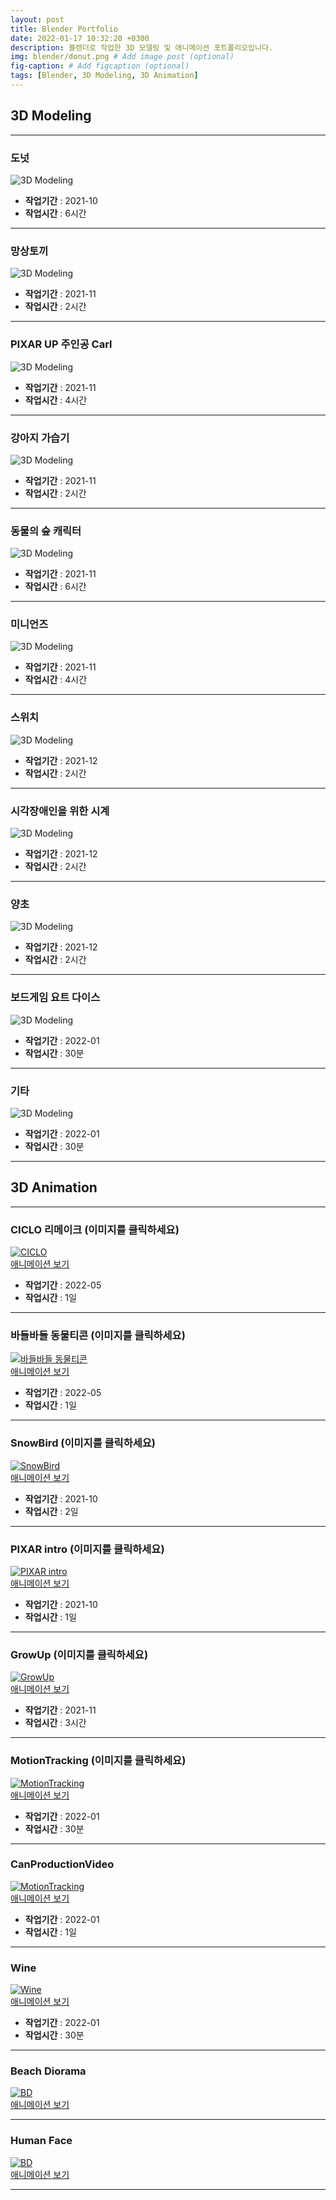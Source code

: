 ```yaml
---
layout: post
title: Blender Portfolio
date: 2022-01-17 10:32:20 +0300
description: 블렌더로 작업한 3D 모델링 및 애니메이션 포트폴리오입니다.
img: blender/donut.png # Add image post (optional)
fig-caption: # Add figcaption (optional)
tags: [Blender, 3D Modeling, 3D Animation]
---
```


## 3D Modeling

---
### 도넛

![3D Modeling]({{site.baseurl}}/assets/img/blender/donut.png)

* **작업기간**   : 2021-10  
* **작업시간** : 6시간

---


### 망상토끼

![3D Modeling]({{site.baseurl}}/assets/img/blender/Rabbit1.png)  

* **작업기간**   : 2021-11  
* **작업시간** : 2시간  

---

### PIXAR UP 주인공 Carl

![3D Modeling]({{site.baseurl}}/assets/img/blender/carl.png)

* **작업기간**   : 2021-11
* **작업시간** : 4시간

---

### 강아지 가습기

![3D Modeling]({{site.baseurl}}/assets/img/blender/product1.png)

* **작업기간**   : 2021-11
* **작업시간** : 2시간

---

### 동물의 숲 캐릭터

![3D Modeling]({{site.baseurl}}/assets/img/blender/ac_character.png)

* **작업기간** : 2021-11
* **작업시간** : 6시간

---

### 미니언즈

![3D Modeling]({{site.baseurl}}/assets/img/blender/result.png)

* **작업기간** : 2021-11
* **작업시간** : 4시간

---

### 스위치

![3D Modeling]({{site.baseurl}}/assets/img/blender/nintendo_switch.png)

* **작업기간** : 2021-12
* **작업시간** : 2시간

---

### 시각장애인을 위한 시계

![3D Modeling]({{site.baseurl}}/assets/img/blender/watch.png)

* **작업기간** : 2021-12
* **작업시간** : 2시간

---

### 양초

![3D Modeling]({{site.baseurl}}/assets/img/blender/candle.png)

* **작업기간** : 2021-12
* **작업시간** : 2시간

---

### 보드게임 요트 다이스

![3D Modeling]({{site.baseurl}}/assets/img/blender/yacht.png)

* **작업기간** : 2022-01
* **작업시간** : 30분

---

### 기타

![3D Modeling]({{site.baseurl}}/assets/img/blender/Crafter.png)

* **작업기간** : 2022-01
* **작업시간** : 30분

---

## 3D Animation
---  

### CICLO 리메이크 (이미지를 클릭하세요)

[![CICLO](http://img.youtube.com/vi/vqGAFCN0rQ0/0.jpg)](https://youtu.be/vqGAFCN0rQ0)     
[애니메이션 보기](https://youtu.be/vqGAFCN0rQ0)   

* **작업기간** : 2022-05
* **작업시간** : 1일

---  

### 바들바들 동물티콘 (이미지를 클릭하세요)

[![바들바들 동물티콘](http://img.youtube.com/vi/QR8ah2p9Vqs/0.jpg)](https://youtu.be/QR8ah2p9Vqs)     
[애니메이션 보기](https://youtu.be/QR8ah2p9Vqs)   

* **작업기간** : 2022-05
* **작업시간** : 1일

---

### SnowBird (이미지를 클릭하세요)

[![SnowBird](http://img.youtube.com/vi/8K9n7ZN4TpA/0.jpg)](https://youtu.be/8K9n7ZN4TpA?t=0s)     
[애니메이션 보기](https://youtu.be/8K9n7ZN4TpA?t=0s)   

* **작업기간** : 2021-10
* **작업시간** : 2일

---  

### PIXAR intro (이미지를 클릭하세요)

[![PIXAR intro](http://img.youtube.com/vi/RCOWq9-OsSs/0.jpg)](https://youtu.be/RCOWq9-OsSs?t=0s)    
[애니메이션 보기](https://youtu.be/RCOWq9-OsSs?t=0s)   

* **작업기간** : 2021-10
* **작업시간** : 1일

---  

### GrowUp (이미지를 클릭하세요)

[![GrowUp](http://img.youtube.com/vi/ETp9g0zE_zM/0.jpg)](https://youtu.be/ETp9g0zE_zM?t=0s)     
[애니메이션 보기](https://youtu.be/ETp9g0zE_zM?t=0s)   

* **작업기간** : 2021-11
* **작업시간** : 3시간

---  

### MotionTracking (이미지를 클릭하세요)

[![MotionTracking](http://img.youtube.com/vi/4amCqOMc62o/0.jpg)](https://youtu.be/4amCqOMc62o?t=0s)     
[애니메이션 보기](https://youtu.be/4amCqOMc62o?t=0s)   

* **작업기간** : 2022-01
* **작업시간** : 30분

---  

### CanProductionVideo

[![MotionTracking](http://img.youtube.com/vi/j1MVQL0V14Q/0.jpg)](https://youtu.be/j1MVQL0V14Q?t=0s)   
[애니메이션 보기](https://youtu.be/j1MVQL0V14Q?t=0s)   

* **작업기간** : 2022-01
* **작업시간** : 1일

---  


### Wine

[![Wine](http://img.youtube.com/vi/pdX-uglZwZw/0.jpg)](https://youtu.be/pdX-uglZwZw?t=0s)    
[애니메이션 보기](https://youtu.be/pdX-uglZwZw?t=0s)   

* **작업기간** : 2022-01
* **작업시간** : 30분

---  

### Beach Diorama

[![BD](http://img.youtube.com/vi/M7OHJHiAeqA/0.jpg)](https://youtu.be/M7OHJHiAeqA)    
[애니메이션 보기](https://youtu.be/M7OHJHiAeqA?t=0s)   

---  

### Human Face

[![BD]({{site.baseurl}}/assets/img/blender/human_face.png)](https://youtube.com/shorts/GMdJbZl1eyc?feature=share)    
[애니메이션 보기](https://youtube.com/shorts/GMdJbZl1eyc?feature=share)   

---  

